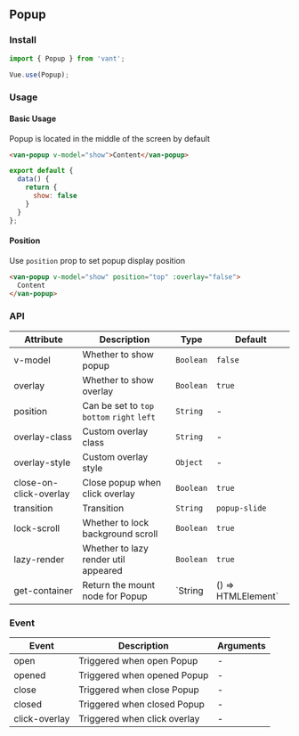 ## Popup

### Install
``` javascript
import { Popup } from 'vant';

Vue.use(Popup);
```

### Usage

#### Basic Usage
Popup is located in the middle of the screen by default

```html
<van-popup v-model="show">Content</van-popup>
```

```javascript
export default {
  data() {
    return {
      show: false
    }
  }
};
```

#### Position
Use `position` prop to set popup display position

```html
<van-popup v-model="show" position="top" :overlay="false">
  Content
</van-popup>
```

### API

| Attribute | Description | Type | Default |
|------|------|------|------|
| v-model | Whether to show popup | `Boolean` | `false` |
| overlay | Whether to show overlay | `Boolean` | `true` |
| position | Can be set to `top` `bottom` `right` `left` | `String` | - |
| overlay-class | Custom overlay class | `String` | - |
| overlay-style | Custom overlay style | `Object` | - |
| close-on-click-overlay | Close popup when click overlay | `Boolean` | `true` |
| transition | Transition | `String` | `popup-slide` |
| lock-scroll | Whether to lock background scroll | `Boolean` | `true` |
| lazy-render | Whether to lazy render util appeared | `Boolean` | `true` |
| get-container | Return the mount node for Popup | `String | () => HTMLElement` | - |

### Event

| Event | Description | Arguments |
|------|------|------|
| open | Triggered when open Popup | - |
| opened | Triggered when opened Popup | - |
| close | Triggered when close Popup | - |
| closed | Triggered when closed Popup | - |
| click-overlay | Triggered when click overlay | - |
